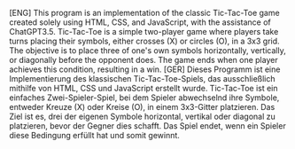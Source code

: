 [ENG]
This program is an implementation of the classic Tic-Tac-Toe game created solely using HTML, CSS, and JavaScript, with the assistance of ChatGPT3.5.
Tic-Tac-Toe is a simple two-player game where players take turns placing their symbols, either crosses (X) or circles (O), in a 3x3 grid.
The objective is to place three of one's own symbols horizontally, vertically, or diagonally before the opponent does.
The game ends when one player achieves this condition, resulting in a win.
[GER]
Dieses Programm ist eine Implementierung des klassischen Tic-Tac-Toe-Spiels, das ausschließlich mithilfe von HTML, CSS und JavaScript erstellt wurde.
Tic-Tac-Toe ist ein einfaches Zwei-Spieler-Spiel, bei dem Spieler abwechselnd ihre Symbole, entweder Kreuze (X) oder Kreise (O), in einem 3x3-Gitter platzieren.
Das Ziel ist es, drei der eigenen Symbole horizontal, vertikal oder diagonal zu platzieren, bevor der Gegner dies schafft.
Das Spiel endet, wenn ein Spieler diese Bedingung erfüllt hat und somit gewinnt.

